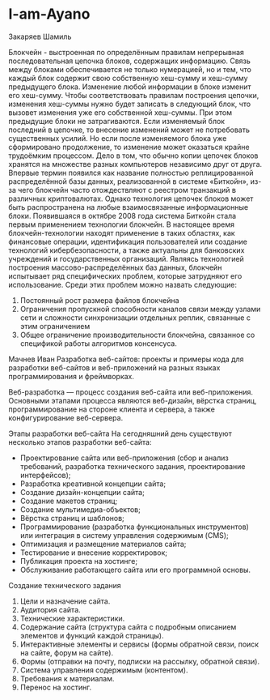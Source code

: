 # I-am-Ayano

Закаряев Шамиль

Блокчейн - выстроенная по определённым правилам непрерывная последовательная цепочка блоков, содержащих информацию. 
Связь между блоками обеспечивается не только нумерацией, но и тем, что каждый блок содержит свою собственную хеш-сумму и хеш-сумму предыдущего блока. 
Изменение любой информации в блоке изменит его хеш-сумму. Чтобы соответствовать правилам построения цепочки, изменения хеш-суммы нужно будет записать в следующий блок, что вызовет изменения уже его собственной хеш-суммы. 
При этом предыдущие блоки не затрагиваются. Если изменяемый блок последний в цепочке, то внесение изменений может не потребовать существенных усилий. 
Но если после изменяемого блока уже сформировано продолжение, то изменение может оказаться крайне трудоёмким процессом. 
Дело в том, что обычно копии цепочек блоков хранятся на множестве разных компьютеров независимо друг от друга. 
Впервые термин появился как название полностью реплицированной распределённой базы данных, реализованной в системе «Биткойн», из-за чего блокчейн часто отождествляют с реестром транзакций в различных криптовалютах. 
Однако технология цепочек блоков может быть распространена на любые взаимосвязанные информационные блоки. 
Появившаяся в октябре 2008 года система Биткойн стала первым применением технологии блокчейн. 
В настоящее время блокчейн-технологии находят применение в таких областях, как финансовые операции, идентификация пользователей или создание технологий кибербезопасности, а также актуальны для банковских учреждений и государственных организаций. 
Являясь технологией построения массово-распределённых баз данных, блокчейн испытывает ряд специфических проблем, которые затрудняют его использование. 
Среди этих проблем можно назвать следующие:

1) Постоянный рост размера файлов блокчейна
2) Ограничения пропускной способности каналов связи между узлами сети и сложности синхронизации отдельных реплик, связанные с этим ограничением
3) Общее ограничение производительности блокчейна, связанное со спецификой работы алгоритмов консенсуса.

Мачнев Иван
Разработка веб-сайтов: проекты и примеры кода для разработки 
веб-сайтов и веб-приложений на разных языках программирования и фреймворках.

Веб-разработка — процесс создания веб-сайта или веб-приложения. 
Основными этапами процесса являются веб-дизайн, вёрстка страниц, программирование на стороне клиента и сервера,
а также конфигурирование веб-сервера.

Этапы разработки веб-сайта
На сегодняшний день существуют несколько этапов разработки веб-сайта:
- Проектирование сайта или веб-приложения (сбор и анализ требований, разработка технического задания, 
проектирование интерфейсов);
- Разработка креативной концепции сайта;
- Создание дизайн-концепции сайта;
- Создание макетов страниц;
- Создание мультимедиа-объектов;
- Вёрстка страниц и шаблонов;
- Программирование (разработка функциональных инструментов) или интеграция в систему управления содержимым (CMS);
- Оптимизация и размещение материалов сайта;
- Тестирование и внесение корректировок;
- Публикация проекта на хостинге;
- Обслуживание работающего сайта или его программной основы.

Создание технического задания
1. Цели и назначение сайта.
2. Аудитория сайта.
3. Технические характеристики.
4. Содержание сайта (структура сайта с подробным описанием элементов и функций каждой страницы).
5. Интерактивные элементы и сервисы (формы обратной связи, поиск на сайте, форум на сайте).
6. Формы (отправки на почту, подписки на рассылку, обратной связи).
7. Система управления содержимым (контентом).
8. Требования к материалам.
9. Перенос на хостинг.
